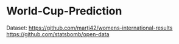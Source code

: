 # World-Cup-Prediction

Dataset:
https://github.com/martj42/womens-international-results
https://github.com/statsbomb/open-data
